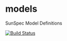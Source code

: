 # models
SunSpec Model Definitions

[![Build Status](https://travis-ci.com/garretfick/models.svg?branch=master)](https://travis-ci.com/garretfick/models)
